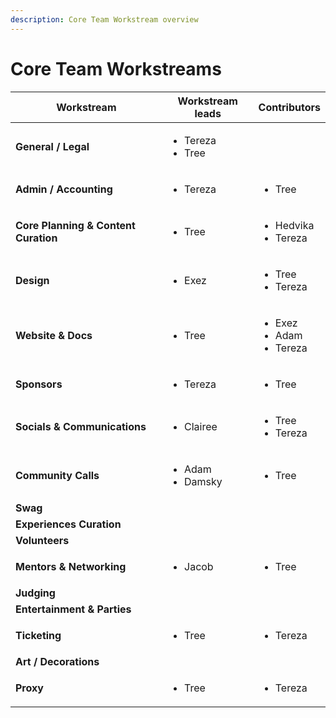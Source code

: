 ```yaml
---
description: Core Team Workstream overview
---
```


# Core Team Workstreams



| Workstream                           | Workstream leads                      | Contributors                                       |
| ------------------------------------ | ------------------------------------- | -------------------------------------------------- |
| **General / Legal**                  | <ul><li>Tereza</li><li>Tree</li></ul> |                                                    |
| **Admin / Accounting**               | <ul><li>Tereza</li></ul>              | <ul><li>Tree</li></ul>                             |
| **Core Planning & Content Curation** | <ul><li>Tree</li></ul>                | <ul><li>Hedvika</li><li>Tereza</li></ul>           |
| **Design**                           | <ul><li>Exez</li></ul>                | <ul><li>Tree</li><li>Tereza</li></ul>              |
| **Website & Docs**                   | <ul><li>Tree</li></ul>                | <ul><li>Exez</li><li>Adam</li><li>Tereza</li></ul> |
| **Sponsors**                         | <ul><li>Tereza</li></ul>              | <ul><li>Tree</li></ul>                             |
| **Socials & Communications**         | <ul><li>Clairee</li></ul>             | <ul><li>Tree</li><li>Tereza</li></ul>              |
| **Community Calls**                  | <ul><li>Adam</li><li>Damsky</li></ul> | <ul><li>Tree</li></ul>                             |
| **Swag**                             |                                       |                                                    |
| **Experiences Curation**             |                                       |                                                    |
| **Volunteers**                       |                                       |                                                    |
| **Mentors & Networking**             | <ul><li>Jacob</li></ul>               | <ul><li>Tree</li></ul>                             |
| **Judging**                          |                                       |                                                    |
| **Entertainment & Parties**          |                                       |                                                    |
| **Ticketing**                        | <ul><li>Tree</li></ul>                | <ul><li>Tereza</li></ul>                           |
| **Art / Decorations**                |                                       |                                                    |
| **Proxy**                            | <ul><li>Tree</li></ul>                | <ul><li>Tereza</li></ul>                           |



